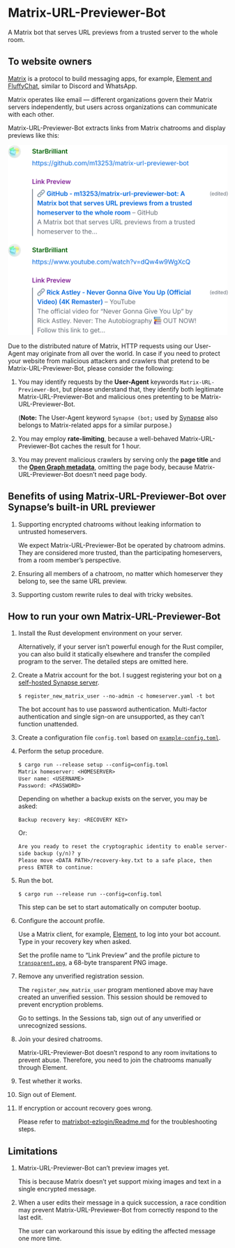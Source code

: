 # Matrix-URL-Previewer-Bot

A Matrix bot that serves URL previews from a trusted server to the whole room.

## To website owners

[Matrix](https://matrix.org) is a protocol to build messaging apps, for example, [Element and FluffyChat](https://matrix.org/ecosystem/clients/), similar to Discord and WhatsApp.

Matrix operates like email — different organizations govern their Matrix servers independently, but users across organizations can communicate with each other.

Matrix-URL-Previewer-Bot extracts links from Matrix chatrooms and display previews like this:

<p align="center"><img src="img/screenshot.png" width="512" alt="Screenshot" /></p>

Due to the distributed nature of Matrix, HTTP requests using our User-Agent may originate from all over the world. In case if you need to protect your website from malicious attackers and crawlers that pretend to be Matrix-URL-Previewer-Bot, please consider the following:

1. You may identify requests by the **User-Agent** keywords `Matrix-URL-Previewer-Bot`, but please understand that, they identify both legitimate Matrix-URL-Previewer-Bot and malicious ones pretenting to be Matrix-URL-Previewer-Bot.

   (**Note:** The User-Agent keyword `Synapse (bot;` used by [Synapse](https://github.com/element-hq/synapse) also belongs to Matrix-related apps for a similar purpose.)

2. You may employ **rate-limiting**, because a well-behaved Matrix-URL-Previewer-Bot caches the result for 1 hour.

3. You may prevent malicious crawlers by serving only the **page title** and the **[Open Graph metadata](https://ogp.me)**, omitting the page body, because Matrix-URL-Previewer-Bot doesn’t need page body.

## Benefits of using Matrix-URL-Previewer-Bot over Synapse’s built-in URL previewer

1. Supporting encrypted chatrooms without leaking information to untrusted homeservers.

   We expect Matrix-URL-Previewer-Bot be operated by chatroom admins. They are considered more trusted, than the participating homeservers, from a room member’s perspective.

2. Ensuring all members of a chatroom, no matter which homeserver they belong to, see the same URL preview.

3. Supporting custom rewrite rules to deal with tricky websites.

## How to run your own Matrix-URL-Previewer-Bot

1. Install the Rust development environment on your server.

   Alternatively, if your server isn’t powerful enough for the Rust compiler, you can also build it statically elsewhere and transfer the compiled program to the server. The detailed steps are omitted here.

2. Create a Matrix account for the bot. I suggest registering your bot on [a self-hosted Synapse server](https://element-hq.github.io/synapse/latest/setup/installation.html).

   ```
   $ register_new_matrix_user --no-admin -c homeserver.yaml -t bot
   ```

   The bot account has to use password authentication. Multi-factor authentication and single sign-on are unsupported, as they can’t function unattended.

3. Create a configuration file `config.toml` based on [`example-config.toml`](example-config.toml).

4. Perform the setup procedure.

   ```
   $ cargo run --release setup --config=config.toml
   Matrix homeserver: <HOMESERVER>
   User name: <USERNAME>
   Password: <PASSWORD>
   ```

   Depending on whether a backup exists on the server, you may be asked:
   ```
   Backup recovery key: <RECOVERY KEY>
   ```
   Or:
   ```
   Are you ready to reset the cryptographic identity to enable server-side backup (y/n)? y
   Please move <DATA PATH>/recovery-key.txt to a safe place, then press ENTER to continue:
   ```

5. Run the bot.

   ```
   $ cargo run --release run --config=config.toml
   ```

   This step can be set to start automatically on computer bootup.

6. Configure the account profile.

   Use a Matrix client, for example, [Element](https://matrix.org/ecosystem/clients/element/), to log into your bot account. Type in your recovery key when asked.

   Set the profile name to “Link Preview” and the profile picture to [`transparent.png`](img/transparent.png), a 68-byte transparent PNG image.

7. Remove any unverified registration session.

   The `register_new_matrix_user` program mentioned above may have created an unverified session. This session should be removed to prevent encryption problems.

   Go to settings. In the Sessions tab, sign out of any unverified or unrecognized sessions.

8. Join your desired chatrooms.

   Matrix-URL-Previewer-Bot doesn’t respond to any room invitations to prevent abuse. Therefore, you need to join the chatrooms manually through Element.

9. Test whether it works.

10. Sign out of Element.

11. If encryption or account recovery goes wrong.

    Please refer to [matrixbot-ezlogin/Readme.md](https://github.com/m13253/matrixbot-ezlogin/blob/master/Readme.md) for the troubleshooting steps.

## Limitations

1. Matrix-URL-Previewer-Bot can’t preview images yet.

   This is because Matrix doesn’t yet support mixing images and text in a single encrypted message.

2. When a user edits their message in a quick succession, a race condition may prevent Matrix-URL-Previewer-Bot from correctly respond to the last edit.

   The user can workaround this issue by editing the affected message one more time.
